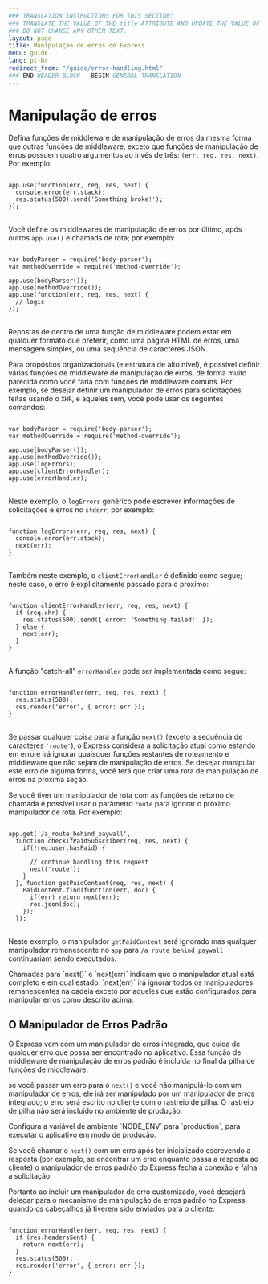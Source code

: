 ```yaml
---
### TRANSLATION INSTRUCTIONS FOR THIS SECTION:
### TRANSLATE THE VALUE OF THE title ATTRIBUTE AND UPDATE THE VALUE OF THE lang ATTRIBUTE. 
### DO NOT CHANGE ANY OTHER TEXT. 
layout: page
title: Manipulação de erros do Express
menu: guide
lang: pt-br
redirect_from: "/guide/error-handling.html"
### END HEADER BLOCK - BEGIN GENERAL TRANSLATION
---
```


# Manipulação de erros

Defina funções de middleware de manipulação de erros da mesma
forma que outras funções de middleware, exceto que funções de
manipulação de erros possuem quatro argumentos ao invés de três:
`(err, req, res, next)`. Por exemplo:

<pre>
<code class="language-javascript" translate="no">
app.use(function(err, req, res, next) {
  console.error(err.stack);
  res.status(500).send('Something broke!');
});
</code>
</pre>

Você define os middlewares de manipulação de erros por
último, após outros `app.use()` e chamads de rota; por
exemplo:

<pre>
<code class="language-javascript" translate="no">
var bodyParser = require('body-parser');
var methodOverride = require('method-override');

app.use(bodyParser());
app.use(methodOverride());
app.use(function(err, req, res, next) {
  // logic
});
</code>
</pre>

Repostas de dentro de uma função de middleware podem estar em
qualquer formato que preferir, como uma página HTML de erros, uma
mensagem simples, ou uma sequência de caracteres JSON.


Para propósitos organizacionais (e estrutura de alto nível), é
possível definir várias funções de middleware de manipulação de
erros, de forma muito parecida como você faria com funções de
middleware comuns. Por exemplo, se desejar definir um manipulador de
erros para solicitações feitas usando o `XHR`, e
aqueles sem, você pode usar os seguintes comandos:


<pre>
<code class="language-javascript" translate="no">
var bodyParser = require('body-parser');
var methodOverride = require('method-override');

app.use(bodyParser());
app.use(methodOverride());
app.use(logErrors);
app.use(clientErrorHandler);
app.use(errorHandler);
</code>
</pre>

Neste exemplo, o `logErrors` genérico pode
escrever informações de solicitações e erros no
`stderr`, por exemplo:

<pre>
<code class="language-javascript" translate="no">
function logErrors(err, req, res, next) {
  console.error(err.stack);
  next(err);
}
</code>
</pre>

Também neste exemplo, o `clientErrorHandler` é
definido como segue; neste caso, o erro é explicitamente passado para
o próximo:


<pre>
<code class="language-javascript" translate="no">
function clientErrorHandler(err, req, res, next) {
  if (req.xhr) {
    res.status(500).send({ error: 'Something failed!' });
  } else {
    next(err);
  }
}
</code>
</pre>

A função "catch-all" `errorHandler` pode ser implementada como segue:


<pre>
<code class="language-javascript" translate="no">
function errorHandler(err, req, res, next) {
  res.status(500);
  res.render('error', { error: err });
}
</code>
</pre>

Se passar qualquer coisa para a função `next()`
(exceto a sequência de caracteres `'route'`),
o Express considera a solicitação atual como estando em erro e irá
ignorar quaisquer funções restantes de roteamento e middleware que
não sejam de manipulação de erros. Se desejar manipular este erro de
alguma forma, você terá que criar uma rota de manipulação de erros na
próxima seção.


Se você tiver um manipulador de rota com as funções de retorno
de chamada é possível usar o parâmetro `route`
para ignorar o próximo manipulador de rota. Por exemplo:

<pre>
<code class="language-javascript" translate="no">
app.get('/a_route_behind_paywall',
  function checkIfPaidSubscriber(req, res, next) {
    if(!req.user.hasPaid) {

      // continue handling this request
      next('route');
    }
  }, function getPaidContent(req, res, next) {
    PaidContent.find(function(err, doc) {
      if(err) return next(err);
      res.json(doc);
    });
  });
</code>
</pre>

Neste exemplo, o manipulador `getPaidContent`
será ignorado mas qualquer manipulador remanescente no
`app` para
`/a_route_behind_paywall` continuariam sendo
executados.


<div class="doc-box doc-info" markdown="1">
Chamadas para `next()` e `next(err)`
indicam que o manipulador atual está completo e em qual estado.
`next(err)` irá ignorar todos os manipuladores
remanescentes na cadeia exceto por aqueles que estão configurados
para manipular erros como descrito acima.
</div>

## O Manipulador de Erros Padrão

O Express vem com um manipulador de erros integrado, que cuida
de qualquer erro que possa ser encontrado no aplicativo. Essa função
de middleware de manipulação de erros padrão é incluída no final da
pilha de funções de middleware.


se você passar um erro para o `next()` e você
não manipulá-lo com um manipulador de erros, ele irá ser manipulado
por um manipulador de erros integrado; o erro será escrito no cliente
com o rastreio de pilha. O rastreio de pilha não será incluído no
ambiente de produção.


<div class="doc-box doc-info" markdown="1">
Configura a variável de ambiente `NODE_ENV` para
`production`, para executar o aplicativo em modo de
produção.
</div>

Se você chamar o `next()` com um erro após ter
inicializado escrevendo a resposta (por exemplo, se encontrar um erro
enquanto passa a resposta ao cliente) o manipulador de erros padrão do
Express fecha a conexão e falha a solicitação.


Portanto ao incluir um manipulador de erro customizado, você
desejará delegar para o mecanismo de manipulação de erros padrão no
Express, quando os cabeçalhos já tiverem sido enviados para o cliente:


<pre>
<code class="language-javascript" translate="no">
function errorHandler(err, req, res, next) {
  if (res.headersSent) {
    return next(err);
  }
  res.status(500);
  res.render('error', { error: err });
}
</code>
</pre>
